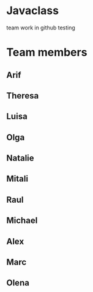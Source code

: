 # Javaclass
team work in github testing 

# Team members 

## Arif
## Theresa
## Luisa
## Olga
## Natalie
## Mitali
## Raul
## Michael
## Alex
## Marc
## Olena

